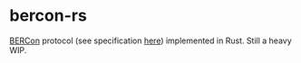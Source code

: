 # bercon-rs
[BERCon](https://community.bistudio.com/wiki/BattlEye) protocol (see specification [here](https://www.battleye.com/downloads/BERConProtocol.txt)) implemented in Rust. Still a heavy WIP.